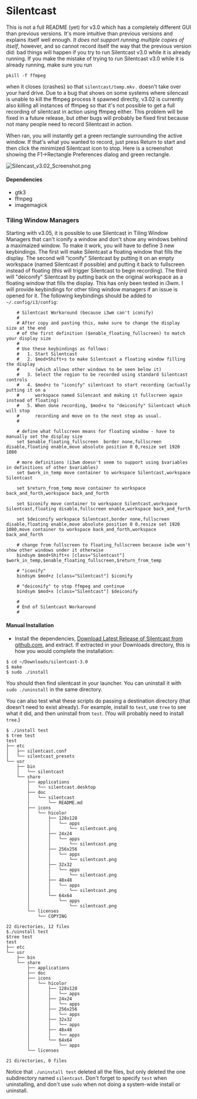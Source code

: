 Silentcast
==========

This is not a full README (yet) for v3.0 which has a completely different GUI than previous versions. 
It's more intuitive than previous versions and explains itself well enough.
*It does not support running multiple copies of itself*, however, and so cannot record itself the way that 
the previous version did: bad things will happen if you try to run Silentcast v3.0 while it is already running.
If you make the mistake of trying to run Silentcast v3.0 while it is already running, make sure you run

    pkill -f ffmpeg

when it closes (crashes) so that `silentcast/temp.mkv.` doesn't take over your hard drive. Due to a bug that
shows on some systems where silencast is unable to kill the ffmpeg process it spawned directly, v3.02 is currently
also killing all instances of ffmpeg so that it's not possible to get a full recording of silentcast in action 
using ffmpeg either.
This problem will be fixed in a future release, but other bugs will probably be fixed first because not many 
people need to record Silentcast in action.

When ran, you will instantly get a green rectangle surrounding the active window. If that's what you wanted to
record, just press Return to start and then click the minimized Silentcast icon to stop. Here is a screenshot
showing the F1->Rectangle Preferences dialog and green rectangle. 

![Silencast_v3.02_Screenshot.png](Silencast_v3.02_Screenshot.png)

#### Dependencies
- gtk3
- ffmpeg
- imagemagick

### Tiling Window Managers

Starting with v3.05, it is possible to use Silentcast in Tiling Window Managers that can't iconify a window and don't show any windows behind a maximaized window. To make it work, you will have to define 3 new keybindings. The first will make Silentcast a floating window that fills the display. The second will "iconify" Silentcast by putting it on an empty workspace (named Silentcast if possible) and putting it back to fullscreen instead of floating (this will trigger Silentcast to begin recording). The third will "deiconify" Silentcast by putting back on the original workspace as a floating window that fills the display. This has only been tested in i3wm. I will provide keybindings for other tiling window managers if an issue is opened for it. The following keybindings should be added to `~/.config/i3/config`:


        # Silentcast Workaround (because i3wm can't iconify)
        #
        # After copy and pasting this, make sure to change the display size at the end
        # of the first definition ($enable_floating_fullscreen) to match your display size
        #
        # Use these keybindings as follows:
        #   1. Start Silentcast
        #   2. $mod+Shift+s to make Silentcast a floating window filling the display 
        #      (which allows other windows to be seen below it)
        #   3. Select the region to be recorded using standard Silentcast controls
        #   4. $mod+z to "iconify" silentcast to start recording (actually putting it on a
        #      workspace named Silencast and making it fullscreen again instead of floating)
        #   5. When done recording, $mod+x to "deiconify" Silentcast which will stop
        #      recording and move on to the next step as usual.
        #   

        # define what fullscreen means for floating window - have to manually set the display size
        set $enable_floating_fullscreen  border none,fullscreen disable,floating enable,move absolute position 0 0,resize set 1920 1080

        # more definitions (i3wm doesn't seem to support using $variables in definitions of other $variables)
        set $work_in_temp move container to workspace Silentcast,workspace Silentcast

        set $return_from_temp move container to workspace back_and_forth,workspace back_and_forth

        set $iconify move container to workspace Silentcast,workspace Silentcast,floating disable,fullscreen enable,workspace back_and_forth

        set $deiconify workspace Silentcast,border none,fullscreen disable,floating enable,move absolute position 0 0,resize set 1920 1080,move container to workspace back_and_forth,workspace back_and_forth

        # change from fullscreen to floating_fullscreen because iw3m won't show other windows under it otherwise
        bindsym $mod+Shift+s [class="Silentcast"] $work_in_temp,$enable_floating_fullscreen,$return_from_temp

        # "iconify"
        bindsym $mod+z [class="Silentcast"] $iconify

        # "deiconify" to stop ffmpeg and continue
        bindsym $mod+x [class="Silentcast"] $deiconify

        #
        # End of Silentcast Workaround
        #

#### Manual Installation
- Install the dependencies, [Download Latest Release of Silentcast from github.com](https://github.com/colinkeenan/silentcast/releases/latest), and extract. If extracted in your Downloads directory, this is how you would complete the installation:

```
$ cd ~/Downloads/silentcast-3.0
$ make
$ sudo ./install
```

You should then find silentcast in your launcher. You can uninstall it with `sudo ./uninstall` in the same directory.

You can also test what these scripts do passing a destination directory (that doesn't need to exist already).
For example, install to `test`, use `tree` to see what it did, and then uninstall from `test`. (You will probably need to install `tree`.)

```
$ ./install test
$ tree test
test
├── etc
│   ├── silentcast.conf
│   └── silentcast_presets
└── usr
    ├── bin
    │   └── silentcast
    └── share
        ├── applications
        │   └── silentcast.desktop
        ├── doc
        │   └── silentcast
        │       └── README.md
        ├── icons
        │   └── hicolor
        │       ├── 128x128
        │       │   └── apps
        │       │       └── silentcast.png
        │       ├── 24x24
        │       │   └── apps
        │       │       └── silentcast.png
        │       ├── 256x256
        │       │   └── apps
        │       │       └── silentcast.png
        │       ├── 32x32
        │       │   └── apps
        │       │       └── silentcast.png
        │       ├── 48x48
        │       │   └── apps
        │       │       └── silentcast.png
        │       └── 64x64
        │           └── apps
        │               └── silentcast.png
        └── licenses
            └── COPYING

22 directories, 12 files
$./uinstall test
$tree test
test
├── etc
└── usr
    ├── bin
    └── share
        ├── applications
        ├── doc
        ├── icons
        │   └── hicolor
        │       ├── 128x128
        │       │   └── apps
        │       ├── 24x24
        │       │   └── apps
        │       ├── 256x256
        │       │   └── apps
        │       ├── 32x32
        │       │   └── apps
        │       ├── 48x48
        │       │   └── apps
        │       └── 64x64
        │           └── apps
        └── licenses

21 directories, 0 files
```

Notice that `./uninstall test` deleted all the files, but only deleted the one subdirectory named `silentcast`. Don't forget to specify `test` when uninstalling, and don't use `sudo` when not doing a system-wide install or uninstall.
